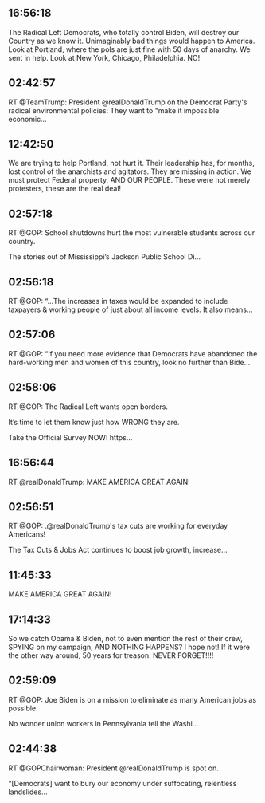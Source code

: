 ## 16:56:18
The Radical Left Democrats, who totally control Biden, will destroy our Country as we know it. Unimaginably bad things would happen to America. Look at Portland, where the pols are just fine with 50 days of anarchy. We sent in help. Look at New York, Chicago, Philadelphia. NO!
## 02:42:57
RT @TeamTrump: President @realDonaldTrump on the Democrat Party's radical environmental policies: They want to "make it impossible economic…
## 12:42:50
We are trying to help Portland, not hurt it. Their leadership has, for months, lost control of the anarchists and agitators. They are missing in action. We must protect Federal property, AND OUR PEOPLE. These were not merely protesters, these are the real deal!
## 02:57:18
RT @GOP: School shutdowns hurt the most vulnerable students across our country.
 
The stories out of Mississippi’s Jackson Public School Di…
## 02:56:18
RT @GOP: “...The increases in taxes would be expanded to include taxpayers &amp; working people of just about all income levels. It also means…
## 02:57:06
RT @GOP: “If you need more evidence that Democrats have abandoned the hard-working men and women of this country, look no further than Bide…
## 02:58:06
RT @GOP: The Radical Left wants open borders. 
 
It’s time to let them know just how WRONG they are. 
 
Take the Official Survey NOW!
https…
## 16:56:44
RT @realDonaldTrump: MAKE AMERICA GREAT AGAIN!
## 02:56:51
RT @GOP: .@realDonaldTrump's tax cuts are working for everyday Americans!
 
The Tax Cuts &amp; Jobs Act continues to boost job growth, increase…
## 11:45:33
MAKE AMERICA GREAT AGAIN!
## 17:14:33
So we catch Obama &amp; Biden, not to even mention the rest of their crew, SPYING on my campaign, AND NOTHING HAPPENS? I hope not! If it were the other way around, 50 years for treason. NEVER FORGET!!!!
## 02:59:09
RT @GOP: Joe Biden is on a mission to eliminate as many American jobs as possible.
 
No wonder union workers in Pennsylvania tell the Washi…
## 02:44:38
RT @GOPChairwoman: President @realDonaldTrump is spot on.
 
“[Democrats] want to bury our economy under suffocating, relentless landslides…
